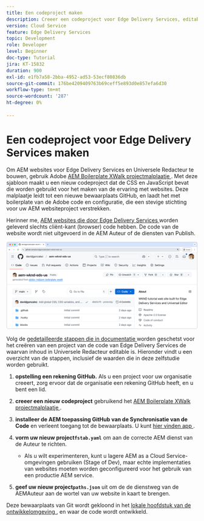 ```yaml
---
title: Een codeproject maken
description: Creeer een codeproject voor Edge Delivery Services, editable gebruikend de Universele Redacteur.
version: Cloud Service
feature: Edge Delivery Services
topic: Development
role: Developer
level: Beginner
doc-type: Tutorial
jira: KT-15832
duration: 900
exl-id: e1fb7a58-2bba-4952-ad53-53ecf80836db
source-git-commit: 176be4209409763b69ceff5e893d0e857efa6d30
workflow-type: tm+mt
source-wordcount: '287'
ht-degree: 0%

---
```


# Een codeproject voor Edge Delivery Services maken

Om AEM websites voor Edge Delivery Services en Universele Redacteur te bouwen, gebruik Adobe [ AEM Boilerplate XWalk projectmalplaatje ](https://github.com/adobe-rnd/aem-boilerplate-xwalk). Met deze sjabloon maakt u een nieuw codeproject dat de CSS en JavaScript bevat die worden gebruikt voor het maken van de ervaring met websites. Deze malplaatje leidt tot een nieuwe bewaarplaats GitHub, en laadt het met boilerplate van de Adobe code en configuratie, die een stevige stichting voor uw AEM websiteproject verstrekken.

Herinner me, [ AEM websites die door Edge Delivery Services ](https://experienceleague.adobe.com/en/docs/experience-manager-learn/sites/edge-delivery-services/overview) worden geleverd slechts cliënt-kant (browser) code hebben. De code van de website wordt niet uitgevoerd in de AEM Auteur of de diensten van Publish.

![ Nieuw project van Edge Delivery Services ](./assets/1-new-project/new-project.png)

Volg de [ gedetailleerde stappen die in documentatie ](https://experienceleague.adobe.com/en/docs/experience-manager-cloud-service/content/edge-delivery/wysiwyg-authoring/edge-dev-getting-started#create-github-project) worden geschetst voor het creëren van een project van de code van Edge Delivery Services de waarvan inhoud in Universele Redacteur editable is.  Hieronder vindt u een overzicht van de stappen, inclusief de waarden die in deze zelfstudie worden gebruikt.

1. **opstelling een rekening GitHub.** Als u een project voor uw organisatie creeert, zorg ervoor dat de organisatie een rekening GitHub heeft, en u bent een lid.
2. **creeer een nieuw codeproject** gebruikend het [ AEM Boilerplate XWalk projectmalplaatje ](https://github.com/adobe-rnd/aem-boilerplate-xwalk).
3. **installeer de AEM toepassing GitHub van de Synchronisatie van de Code** en verleent toegang tot de bewaarplaats. U kunt [ hier vinden app ](https://github.com/apps/aem-code-sync).
4. **vorm uw nieuw project`fstab.yaml`** om aan de correcte AEM dienst van de Auteur te richten.

   * Als u wilt experimenteren, kunt u lagere AEM as a Cloud Service-omgevingen gebruiken (Stage of Dev), maar echte implementaties van websites moeten worden geconfigureerd voor het gebruik van een productie AEM service.

5. **geef uw nieuw project`paths.json`** uit om de de dienstweg van de AEMAuteur aan de wortel van uw website in kaart te brengen.

Deze bewaarplaats van Git wordt gekloond in het [ lokale hoofdstuk van de ontwikkelomgeving ](https://experienceleague.adobe.com/en/docs/experience-manager-learn/sites/edge-delivery-services/developing/universal-editor/3-local-development-environment), en waar de code wordt ontwikkeld.
